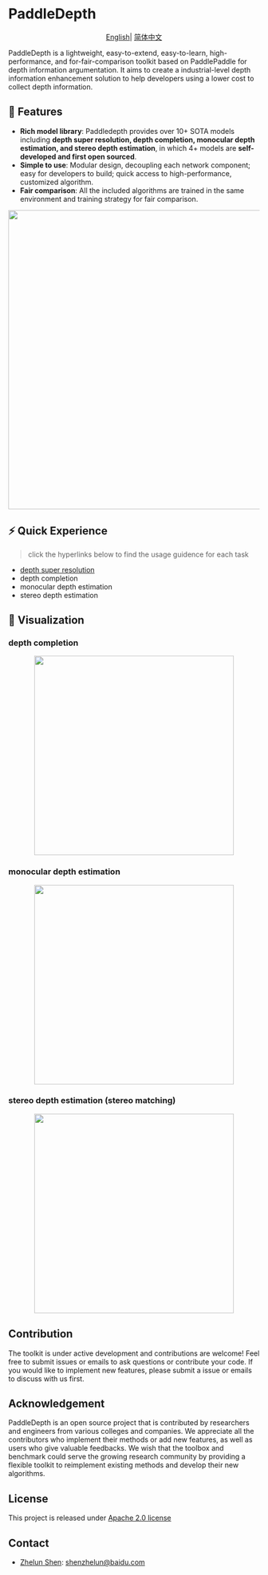 # PaddleDepth

<div align="center">

[English](README.md)| [简体中文](README_ch.md)

</div>

PaddleDepth is a lightweight, easy-to-extend, easy-to-learn, high-performance, and for-fair-comparison toolkit based 
on PaddlePaddle for depth information argumentation. It aims to create a industrial-level depth information enhancement solution to help developers using a lower cost to collect depth information.

## 🌟 Features

- **Rich model library**: Paddledepth provides over 10+ SOTA models including **depth super resolution, depth completion, monocular depth estimation, and stereo depth estimation**, in which 4+ models are **self-developed and first open sourced**.
- **Simple to use**: Modular design, decoupling each network component; easy for developers to build; quick access to high-performance, customized algorithm.
- **Fair comparison**: All the included algorithms are trained in the same environment and training strategy for fair comparison.

<div align="center">
    <img src="https://user-images.githubusercontent.com/57089550/202390252-14904fb8-ed4c-4316-ac11-f442607944de.png" width = "600" />
</div>

## ⚡ Quick Experience
> click the hyperlinks below to find the usage guidence for each task
- [depth super resolution](./Depth_super_resolution/README.md)
- depth completion
- monocular depth estimation
- stereo depth estimation


<a name="效果展示"></a>

## 👀 Visualization


### depth completion
<div align="center">
    <img src="https://github.com/PaddlePaddle/PaddleDepth/blob/develop/docs/images/completion.gif" width = "400" />
</div>

### monocular depth estimation
<div align="center">
    <img src="https://github.com/PaddlePaddle/PaddleDepth/blob/develop/docs/images/monocular.gif" width = "400" />
</div>

### stereo depth estimation (stereo matching)
<div align="center">
    <img src="https://github.com/PaddlePaddle/PaddleDepth/blob/develop/docs/images/stereo.gif" width = "400" />
</div>



## Contribution

The toolkit is under active development and contributions are welcome!  Feel free to submit issues or emails to ask questions or contribute your code. 
If you would like to implement new features, please submit a issue or emails to discuss with us first.

## Acknowledgement
PaddleDepth is an open source project that is contributed by researchers and engineers 
from various colleges and companies. 
We appreciate all the contributors who implement their methods or add new features, 
as well as users who give valuable feedbacks. 
We wish that the toolbox and benchmark could serve the growing research community by 
providing a flexible toolkit to reimplement existing methods and develop their new algorithms.

## License
This project is released under <a href="https://github.com/PaddlePaddle/PaddleDepth/blob/develop/LICENSE">Apache 2.0 license</a>

## Contact

- [Zhelun Shen](https://github.com/gallenszl): shenzhelun@baidu.com
